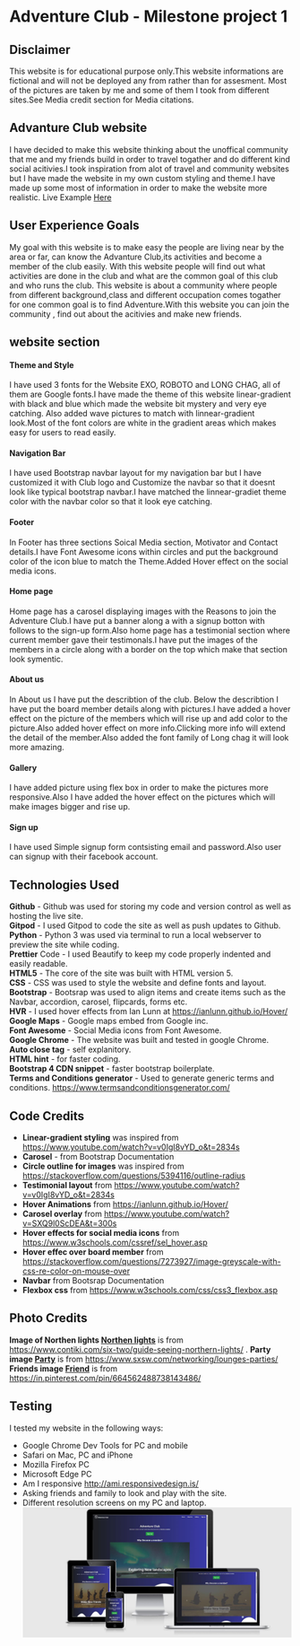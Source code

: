 # Adventure Club - Milestone project 1

## Disclaimer
This website is for educational purpose only.This website informations are fictional and will not be deployed any from rather than for assesment.
Most of the pictures are taken by me and some of them I took from different sites.See Media credit section for Media citations.

## Advanture Club website
I have decided to make this website thinking about the unoffical community that me and my friends build 
in order to travel togather and do different kind social acitivies.I took inspiration from alot of travel and 
community websites but I have made the website in my own custom styling and theme.I have made up some most of information
in order to make the website more realistic.
Live Example [Here](https://kushal118.github.io/milestone-project/)

## User Experience Goals
My goal with this website is to make easy the people are living near by the area or far, 
can know the Advanture Club,its activities and become a member of the club easily. With 
this website people will find out what activities are done in the club and what are the common goal of this club and 
who runs the club.
This website is about a community where people from different background,class and different occupation comes 
togather for one common goal is to find Adventure.With this website you can join the community , 
find out about the acitivies and make new friends.

## website section
#### Theme and Style
I have used 3 fonts for the Website EXO, ROBOTO and LONG CHAG, all of them are Google fonts.I have made the 
theme of this website linear-gradient with black and blue which made the website bit mystery and very eye catching.
Also added wave pictures to match with linnear-gradient look.Most of the font colors are white in the gradient areas which makes
easy for users to read easily.
#### Navigation Bar
I have used Bootstrap navbar layout for my navigation bar but I have customized it with Club logo and Customize the navbar so that it doesnt look
like typical bootstrap navbar.I have matched the linnear-gradiet theme color with the navbar color so that it look eye catching.
#### Footer 
In Footer has three sections Soical Media section, Motivator and Contact details.I have Font Awesome icons within circles and put the  background color of the 
icon blue to match the Theme.Added Hover effect on the social media icons.
#### Home page
Home page has  a carosel displaying images with the Reasons to join the Adventure Club.I have put a banner along a with a signup botton with follows to the
sign-up form.Also home page has a testimonial section where current member gave their testimonals.I have put the images of the members in a circle along with
a border on the top which make that section look symentic.
#### About us
In About us I have put the describtion of the club. Below the describtion I have put the board member details along with pictures.I have added a hover effect on the picture of the members which will rise up and add color to the picture.Also added hover effect on more info.Clicking more info will extend the detail of the member.Also added the font family of Long chag it will look more amazing.
#### Gallery 
I have added picture using flex box in order to make the pictures more responsive.Also I have added the hover effect on the pictures which will make images bigger and rise up.
#### Sign up
I have used Simple signup form contsisting email and password.Also user can signup with their facebook account.
## Technologies Used
**Github** - Github was used for storing my code and version control as well as hosting the live site.  
**Gitpod** - I used Gitpod to code the site as well as push updates to Github.  
**Python** - Python 3 was used via terminal to run a local webserver to preview the site while coding.  
**Prettier** Code - I used Beautify to keep my code properly indented and easily readable.  
**HTML5** - The core of the site was built with HTML version 5.  
**CSS** - CSS was used to style the website and define fonts and layout.  
**Bootstrap** - Bootsrap was used to align items and create items such as the Navbar, accordion, carosel, flipcards, forms etc.   
**HVR** - I used hover effects from Ian Lunn at https://ianlunn.github.io/Hover/  
**Google Maps** - Google maps embed from Google inc.  
**Font Awesome** - Social Media icons from Font Awesome.  
**Google Chrome** - The website was built and tested in google Chrome.  
**Auto close tag** - self explanitory.  
**HTML hint** - for faster coding.  
**Bootstrap 4 CDN snippet** - faster bootstrap boilerplate.  
**Terms and Conditions generator** - Used to generate generic terms and conditions. https://www.termsandconditionsgenerator.com/
## Code Credits
- **Linear-gradient styling** was inspired from https://www.youtube.com/watch?v=v0IgI8vYD_o&t=2834s
- **Carosel** - from Bootstrap Documentation
- **Circle outline for images** was inspired from https://stackoverflow.com/questions/5394116/outline-radius
- **Testimonial layout** from https://www.youtube.com/watch?v=v0IgI8vYD_o&t=2834s
- **Hover Animations** from https://ianlunn.github.io/Hover/
- **Carosel overlay** from https://www.youtube.com/watch?v=SXQ9l0ScDEA&t=300s
- **Hover effects for social media icons** from https://www.w3schools.com/cssref/sel_hover.asp
- **Hover effec over board member** from https://stackoverflow.com/questions/7273927/image-greyscale-with-css-re-color-on-mouse-over
- **Navbar** from Bootsrap Documentation
- **Flexbox css** from https://www.w3schools.com/css/css3_flexbox.asp
## Photo Credits
**Image of Northen lights [Northen lights](https://www.contiki.com/six-two/wp-content/uploads/2017/09/1440-iceland-2111811_1920.png)** is from https://www.contiki.com/six-two/guide-seeing-northern-lights/ .
**Party image [Party](https://www.sxsw.com/wp-content/uploads/2019/06/SXSW-Party-photo-by-aaron-rogosin.png)** is from https://www.sxsw.com/networking/lounges-parties/
**Friends image [Friend](https://i.pinimg.com/originals/58/39/0d/58390d37a10ec77346b7ad3ed6ac7a48.jpg)** is from https://in.pinterest.com/pin/664562488738143486/





## Testing
I tested my website in the following ways:
- Google Chrome Dev Tools for PC and mobile
- Safari on Mac, PC and iPhone
- Mozilla Firefox PC
- Microsoft Edge PC
- Am I responsive http://ami.responsivedesign.is/
- Asking friends and family to look and play with the site. 
- Different resolution screens on my PC and laptop.  
![Am I Responsive?](assets/images/mockups.JPG)
